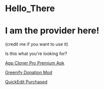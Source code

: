 # Hello_There

# I am the provider here!
(credit me if you want to use it)

Is this what you're looking for?

[App Cloner Pro Premium Apk](https://github.com/1-2-Tree/Hello_There/blob/main/apk_cloner.md)

[Greenify Donation Mod](https://mir.cr/1E2GGFBQ)

[QuickEdit Purchased](https://www.mirrored.to/files/FNAYNJPC/test-key-signed_QE__12tree.apk_links)

